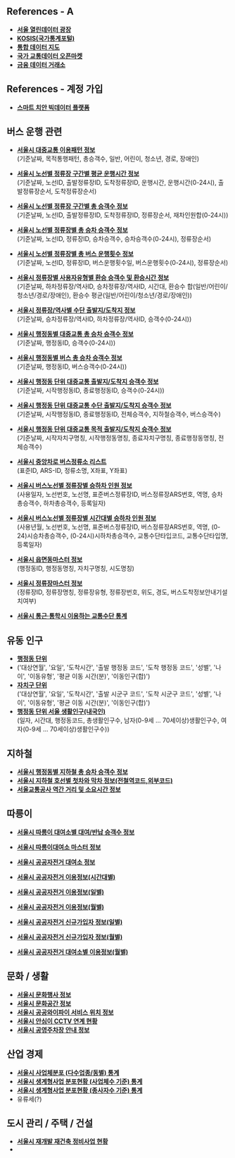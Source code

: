 ## References - A
- [**서울 열린데이터 광장**](https://data.seoul.go.kr/)
- [**KOSIS(국가통계포털)**](https://kosis.kr/index/index.do)
- [**통합 데이터 지도**](https://www.bigdata-map.kr/)
- [**국가 교통데이터 오픈마켓**](https://www.bigdata-transportation.kr/)
- [**금융 데이터 거래소**](https://www.findatamall.or.kr/fsec/main/main.do?cmnx=1)


## References - 계정 가입
- [**스마트 치안 빅데이터 플랫폼**](https://www.bigdata-policing.kr/)


## 버스 운행 관련
- [**서울시 대중교통 이용패턴 정보**](https://data.seoul.go.kr/dataList/OA-21216/S/1/datasetView.do)  
  (기준날짜, 목적통행패턴, 총승객수, 일반, 어린이, 청소년, 경로, 장애인)
- [**서울시 노선별 정류장 구간별 평균 운행시간 정보**](https://data.seoul.go.kr/dataList/OA-21217/S/1/datasetView.do)  
  (기준날짜, 노선ID, 출발정류장ID, 도착정류장ID, 운행시간, 운행시간(0-24시), 출발정류장순서, 도착정류장순서)
- [**서울시 노선별 정류장 구간별 총 승객수 정보**](https://data.seoul.go.kr/dataList/OA-21218/S/1/datasetView.do)  
  (기준날짜, 노선ID, 출발정류장ID, 도착정류장ID, 정류장순서, 재차인원합(0-24시))
- [**서울시 노선별 정류장별 총 승차 승객수 정보**](https://data.seoul.go.kr/dataList/OA-21219/S/1/datasetView.do)  
  (기준날짜, 노선ID, 정류장ID, 승차승객수, 승차승객수(0-24시), 정류장순서)
- [**서울시 노선별 정류장별 총 버스 운행횟수 정보**](https://data.seoul.go.kr/dataList/OA-21220/S/1/datasetView.do)  
  (기준날짜, 노선ID, 정류장ID, 버스운행횟수일, 버스운행횟수(0-24시), 정류장순서)
- [**서울시 정류장별 사용자유형별 환승 승객수 및 환승시간 정보**](https://data.seoul.go.kr/dataList/OA-21221/F/1/datasetView.do)  
  (기준날짜, 하차정류장/역사ID, 승차정류장/역사ID, 시간대, 환승수 합(일반/어린이/청소년/경로/장애인), 환승수 평균(일반/어린이/청소년/경로/장애인))
- [**서울시 정류장/역사별 수단 출발지/도착지 정보**](https://data.seoul.go.kr/dataList/OA-21222/F/1/datasetView.do)  
  (기준날짜, 승차정류장/역사ID, 하차정류장/역사ID, 승객수(0-24시))
- [**서울시 행정동별 대중교통 총 승차 승객수 정보**](https://data.seoul.go.kr/dataList/OA-21223/S/1/datasetView.do)  
  (기준날짜, 행정동ID, 승객수(0-24시))
- [**서울시 행정동별 버스 총 승차 승객수 정보**](https://data.seoul.go.kr/dataList/OA-21225/S/1/datasetView.do)  
  (기준날짜, 행정동ID, 버스승객수(0-24시))
- [**서울시 행정동 단위 대중교통 출발지/도착지 승객수 정보**](https://data.seoul.go.kr/dataList/OA-21226/F/1/datasetView.do)  
  (기준날짜, 시작행정동ID, 종료행정동ID, 승객수(0-24시))
- [**서울시 행정동 단위 대중교통 수단 출발지/도착지 승객수 정보**](https://data.seoul.go.kr/dataList/OA-21227/F/1/datasetView.do)  
  (기준날짜, 시작행정동ID, 종료행정동ID, 전체승객수, 지하철승객수, 버스승객수)
- [**서울시 행정동 단위 대중교통 목적 출발지/도착지 승객수 정보**](https://data.seoul.go.kr/dataList/OA-21228/F/1/datasetView.do)  
  (기준날짜, 시작자치구명칭, 시작행정동명칭, 종료자치구명칭, 종료행정동명칭, 전체승객수)
- [**서울시 중앙차로 버스정류소 리스트**](https://data.seoul.go.kr/dataList/OA-21288/F/1/datasetView.do)  
  (표준ID, ARS-ID, 정류소명, X좌표, Y좌표)

- [**서울시 버스노선별 정류장별 승하차 인원 정보**](https://data.seoul.go.kr/dataList/OA-12912/S/1/datasetView.do)  
  (사용일자, 노선번호, 노선명, 표준버스정류장ID, 버스정류장ARS번호, 역명, 승차총승객수, 하차총승객수, 등록일자)
- [**서울시 버스노선별 정류장별 시간대별 승하차 인원 정보**](https://data.seoul.go.kr/dataList/OA-12913/S/1/datasetView.do)  
  (사용년월, 노선번호, 노선명, 표준버스정류장ID, 버스정류장ARS번호, 역명, (0-24)시승차총승객수, (0-24시)시하차총승객수, 교통수단타입코드, 교통수단타입명, 등록일자)


- [**서울시 읍면동마스터 정보**](https://data.seoul.go.kr/dataList/OA-21234/S/1/datasetView.do)  
  (행정동ID, 행정동명칭, 자치구명칭, 시도명칭)
- [**서울시 정류장마스터 정보**](https://data.seoul.go.kr/dataList/OA-21231/S/1/datasetView.do)  
  (정류장ID, 정류장명칭, 정류장유형, 정류장번호, 위도, 경도, 버스도착정보안내기설치여부)

- [**서울시 통근·통학시 이용하는 교통수단 통계**](https://data.seoul.go.kr/dataList/10283/S/2/datasetView.do)


## 유동 인구
- [**행정동 단위**](https://data.seoul.go.kr/dataVisual/seoul/seoulLivingMigration.do)  
- ('대상연월', '요일', '도착시간', '출발 행정동 코드', '도착 행정동 코드', '성별', '나이', '이동유형', '평균 이동 시간(분)', '이동인구(합)')
- [**자치구 단위**](https://data.seoul.go.kr/dataVisual/seoul/seoulLivingMigration.do)  
  ('대상연월', '요일', '도착시간', '출발 시군구 코드', '도착 시군구 코드', '성별', '나이', '이동유형', '평균 이동 시간(분)', '이동인구(합)')
- [**행정동 단위 서울 생활인구(내국인)**](https://data.seoul.go.kr/dataList/OA-14991/S/1/datasetView.do)  
  (일자, 시간대, 행정동코드, 총생활인구수, 남자(0-9세 ... 70세이상)생활인구수, 여자(0-9세 ... 70세이상)생활인구수))

## 지하철
- [**서울시 행정동별 지하철 총 승차 승객수 정보**](https://data.seoul.go.kr/dataList/OA-21224/S/1/datasetView.do)
- [**서울시 지하철 호선별 첫차와 막차 정보(전철역코드,외부코드)**](https://data.seoul.go.kr/dataList/OA-15492/S/1/datasetView.do)
- [**서울교통공사 역간 거리 및 소요시간 정보**](https://data.seoul.go.kr/dataList/OA-12034/S/1/datasetView.do)


## 따릉이
- [**서울시 따릉이 대여소별 대여/반납 승객수 정보**](https://data.seoul.go.kr/dataList/OA-21229/F/1/datasetView.do)
- [**서울시 따릉이대여소 마스터 정보**](https://data.seoul.go.kr/dataList/OA-21235/S/1/datasetView.do)

- [**서울시 공공자전거 대여소 정보**](https://data.seoul.go.kr/dataList/OA-13252/F/1/datasetView.do)
- [**서울시 공공자전거 이용정보(시간대별)**](https://data.seoul.go.kr/dataList/OA-15245/F/1/datasetView.do)
- [**서울시 공공자전거 이용정보(일별)**](https://data.seoul.go.kr/dataList/OA-15246/F/1/datasetView.do)
- [**서울시 공공자전거 이용정보(월별)**](https://data.seoul.go.kr/dataList/OA-15248/F/1/datasetView.do)
- [**서울시 공공자전거 신규가입자 정보(일별)**](https://data.seoul.go.kr/dataList/OA-15243/S/1/datasetView.do)
- [**서울시 공공자전거 신규가입자 정보(월별)**](https://data.seoul.go.kr/dataList/OA-15241/S/1/datasetView.do)
- [**서울시 공공자전거 대여소별 이용정보(월별)**](https://data.seoul.go.kr/dataList/OA-15249/F/1/datasetView.do)


## 문화 / 생활
- [**서울시 문화행사 정보**](https://data.seoul.go.kr/dataList/OA-15486/S/1/datasetView.do)
- [**서울시 문화공간 정보**](https://data.seoul.go.kr/dataList/OA-15487/S/1/datasetView.do)
- [**서울시 공공와이파이 서비스 위치 정보**](https://data.seoul.go.kr/dataList/OA-20883/S/1/datasetView.do)
- [**서울시 안심이 CCTV 연계 현황**](https://data.seoul.go.kr/dataList/OA-20923/S/1/datasetView.do)
- [**서울시 공영주차장 안내 정보**](https://data.seoul.go.kr/dataList/OA-13122/S/1/datasetView.do)


## 산업 경제
- [**서울시 사업체분포 (다수업종/동별) 통계**](https://data.seoul.go.kr/dataList/10590/S/2/datasetView.do)
- [**서울시 생계형사업 분포현황 (사업체수 기준) 통계**](https://data.seoul.go.kr/dataList/10599/S/2/datasetView.do)
- [**서울시 생계형사업 분포현황 (종사자수 기준) 통계**](https://data.seoul.go.kr/dataList/10600/S/2/datasetView.do)
- 유류세(?)


## 도시 관리 / 주택 / 건설
- [**서울시 재개발 재건축 정비사업 현황**](https://data.seoul.go.kr/dataList/OA-2253/S/1/datasetView.do)
- 